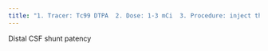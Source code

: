 ```yaml
---
title: "1. Tracer: Tc99 DTPA  2. Dose: 1-3 mCi  3. Procedure: inject the radiopharmaceutical into the shunt reservoir or tubing under strict antiseptic condition  4. Distal shunt patency: tracer is seen in the abdomen or in the Right Atrium within minutes of shunt injection  5. If the distal limb of the shunt is manually occluded during injection of the reservoir some refluc of the radiopharmaceutical may be found in the ventricular system  6. This will tell you if the procimal limb of the shunt is patent and allow you to see how fast the ventricles are then cleared of the radiolabeled CSF.  7. Failure to see reflux into the ventricular system or failure of the radiopharmaceutical to clear from the ventricles after several hours is indicative of partial proximal lumb obstruction  8. Partial or complete distal lumb obstruction can be inferred from delayed clearance of the injected radiopharmaceutical from the shunt reservoir.  9. The ROI is placed over the shunt reservoir and a time activity curve is generated to give you the clearnce half time (should normally be less than 10 minutes)"
---
```

Distal CSF shunt patency

